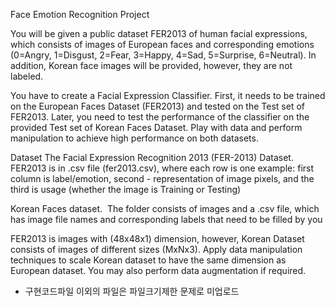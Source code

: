 Face Emotion Recognition Project 

You will be given a public dataset FER2013 of human facial expressions, 
which consists of images of European faces and corresponding emotions (0=Angry, 1=Disgust, 2=Fear, 3=Happy, 4=Sad, 5=Surprise, 6=Neutral). 
In addition, Korean face images will be provided, however, they are not labeled.  
 
You have to create a Facial Expression Classifier. 
First, it needs to be trained on the European Faces Dataset (FER2013) and tested on the Test set of FER2013. 
Later, you need to test the performance of the classifier on the provided Test set of Korean Faces Dataset. 
Play with data and perform manipulation to achieve high performance on both datasets.  
 
Dataset 
The Facial Expression Recognition 2013 (FER-2013) Dataset.
FER2013 is in .csv file (fer2013.csv), where each row is one example: first column is label/emotion, second - representation of image pixels, 
and the third is usage (whether the image is Training or Testing)

Korean Faces dataset. ​
The folder consists of images and a .csv file, which has image file names and corresponding labels that need to be filled by you
 
FER2013 is images with (48x48x1) dimension, 
however, Korean Dataset consists of images of different sizes (MxNx3).
Apply data manipulation techniques to scale Korean dataset to have the same dimension as European dataset.
You may also perform data augmentation if required.  

* 구현코드파일 이외의 파일은 파일크기제한 문제로 미업로드